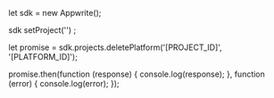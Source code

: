 let sdk = new Appwrite();

sdk
    setProject('')
;

let promise = sdk.projects.deletePlatform('[PROJECT_ID]', '[PLATFORM_ID]');

promise.then(function (response) {
    console.log(response);
}, function (error) {
    console.log(error);
});